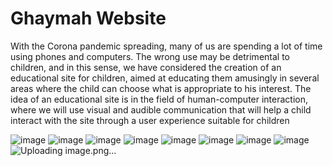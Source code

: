 # Ghaymah Website
With the Corona pandemic spreading, many of us are spending a lot of time using phones and
computers. The wrong use may be detrimental to children, and in this sense, we have considered the
creation of an educational site for children, aimed at educating them amusingly in several areas where
the child can choose what is appropriate to his interest. The idea of an educational site is in the field
of human-computer interaction, where we will use visual and audible communication that will help a
child interact with the site through a user experience suitable for children

![image](https://github.com/user-attachments/assets/15e0e5c6-d27a-450e-8311-b62c66fb31d5)
![image](https://github.com/user-attachments/assets/d36f1ffe-febb-4c46-869d-38f4a8096674)
![image](https://github.com/user-attachments/assets/24a22405-7fa3-4218-888e-83d2bc741aa5)
![image](https://github.com/user-attachments/assets/2ee54197-9270-4298-92ff-b4873d42e565)
![image](https://github.com/user-attachments/assets/53385348-5104-417b-880b-b94c686c3412)
![image](https://github.com/user-attachments/assets/fb432f6d-8fa5-4e2c-9d8a-c02423537aa4)
![image](https://github.com/user-attachments/assets/9a1a2ce6-a15f-44f2-8412-50961e7de3e7)
![image](https://github.com/user-attachments/assets/d3627e05-7f4c-42bc-937c-aabc9ecf5a96)
![Uploading image.png…]()









